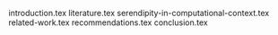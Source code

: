 introduction.tex
literature.tex
serendipity-in-computational-context.tex
related-work.tex
recommendations.tex
conclusion.tex